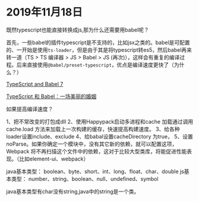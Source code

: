 # 2019年11月18日

既然typescript也能直接转换成js,那为什么还需要用babel呢？

首先，一些babel的插件typescript是不支持的，比如jsx之类的。babel是可配置的、一开始是使用`ts-loader`，但是由于其是将typescript转es5，然后babel再来转一道（TS > TS 编译器 > JS > Babel > JS (再次)），这样会有重复的编译过程。后来直接使用`@babel/preset-typescript`，优点是编译速度更快了（为什么？）

[TypeScript and Babel 7](https://devblogs.microsoft.com/typescript/typescript-and-babel-7/)

[TypeScript 和 Babel：一场美丽的婚姻](https://juejin.im/post/5c822e426fb9a04a0a5ffb49)

如果提高编译速度？

1、把不常改变的打包成dll
2、使用Happypack启动多进程和cache 加载通过调用 cache.load 方法来加载上一次构建的缓存，快速提高构建速度。
3、给各种loader设置include、exclude
4、给babal设置cacheDirectory 为true，
5、设置 noParse。如果你确定一个模块中，没有其它新的依赖，就可以配置这项， Webpack 将不再扫描这个文件中的依赖，这对于比较大型类库，将能促进性能表现。（比如element-ui、webpack）

java基本类型： boolean、byte、short、int、long、float、char、double
js基本类型： number、string、boolean、null、undefined、symbol

java基本类型有char没有string,java中的string是一个类。
